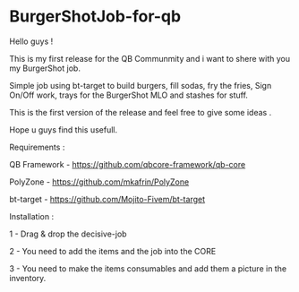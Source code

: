 # BurgerShotJob-for-qb
 
Hello guys ! 

This is my first release for the QB Communmity and i want to shere with you my BurgerShot job.

Simple job using bt-target to build burgers, fill sodas, fry the fries, Sign On/Off work, trays for the BurgerShot MLO and stashes for stuff.

This is the first version of the release and feel free to give some ideas .

Hope u guys find this usefull. 


Requirements :

QB Framework - https://github.com/qbcore-framework/qb-core

PolyZone - https://github.com/mkafrin/PolyZone

bt-target - https://github.com/Mojito-Fivem/bt-target

Installation : 

1 - Drag & drop the decisive-job 

2 - You need to add the items and the job into the CORE 

3 - You need to make the items consumables and add them a picture in the inventory.
